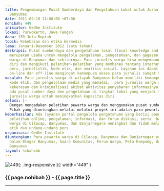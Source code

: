 ```yaml
---
title: Pengembangan Pusat Sumberdaya dan Pengetahuan Lokal untuk Jurnalis Warga di
  Banyumas
date: 2011-09-16 11:08:00 +07:00
nohibah: 449
inisiator: Gedhe Institute
lokasi: Purwokerto, Jawa Tengah
dana: 150 Juta Rupiah
topik: Kebebasan dan etika bermedia
lama: Januari-Desember 2012 (satu tahun)
deskripsi: Pusat sumberdaya dan pengetahuan lokal (local knowledge and resource center)
  merupakan usaha untuk mengelola pengalaman, pengetahuan, dan gagasan tentang jurnalisme
  warga di Banyumas dan sekitarnya. Para jurnalis warga bisa mengembangkan kapasitas
  diri dan mengikuti pelatihan-pelatihan yang membahas tentang internet, blog, hukum
  pers, jurnalistik, kode etik, dan analisis sosial. Layanan ini dapat diakses secara
  on-line dan off-line mengingat kemampuan akses para jurnalis sangat terbatas.
masalah: Para jurnalis warga di wilayah Banyumas belum memiliki kemampuan teknik jurnalistik,
  kode etik, dan pengelolaan media yang memadai,  para jurnalis warga rawan menerima
  kekerasan dan kriminalisasi akibat aktivitas penyebaran informasinya, dan belum
  ada pusat sumber daya dan pengetahuan di tingkat lokal yang menjadi tempat bagi
  jurnalis warga untuk meningkatkan kapasitas diri
solusi: |-
  Dengan mengadakan pelatihan pewarta warga dan menggunakan pusat sumber daya dan pengetahuan jurnalis warga sebagai media pendukung,  mengembangkan layanan pusat sumber daya dan pengetahuan jurnalisme warga, dan  melakukan pengorganisasian dan kajian tentang hukum, etika, dan strategi advokasi bagi jurnalis warga.
  Pihak yang diuntungkan melalui melalui proyek ini adalah para pewarta warga di Cilacap, Banyumas, dan Banjarnegara yang tergabung dalam Bloger Banyumas, Suara Komunitas, Forum Warga, Peta Kampung, dan Wikipediawan Banyumas
keberhasilan: Ada layanan portal pengelola pengetahuan yang berisi panduan, tutorial,
  pelatihan online, pengalaman, informasi, dan forum diskusi, serta  hasil karya jurnalis
  warga di Cilacap, Banyumas, dan Banjarnegara meningkat dan tidak melanggar kode
  etik dan undang-undang pers
organisasi: Gedhe Institute
diuntungkan: Para pewarta warga di Cilacap, Banyumas dan Banjarnegar yang tergabung
  dalam Bloger Banyumas, Suara Komunitas, Forum Warga, Peta Kampung, dan Wikipediawan
  Banyumas
layout: hibahcmb
---
```


![449](/static/img/hibahcmb/449.png){: .img-responsive }{: width="449" }

### {{ page.nohibah }} - {{ page.title }}

---
